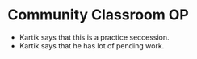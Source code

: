# Community Classroom OP

- Kartik says that this is a practice seccession.
- Kartik says that he has lot of pending work.
